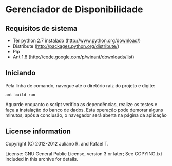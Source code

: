 # Gerenciador de Disponibilidade

## Requisitos de sistema

* Ter python 2.7 instalado (http://www.python.org/download/)
 * Distribute (http://packages.python.org/distribute/)
 * Pip
 * Ant 1.8 (http://code.google.com/p/winant/downloads/list)
 
## Iniciando

Pela linha de comando, navegue até o diretório raiz do projeto e digite:

	ant build run
	
Aguarde enquanto o script verifica as dependências, realize os testes e faça a instalação do banco de dados. Esta operação pode 
demorar alguns minutos, após a conclusão, o navegador será aberta na página da aplicação

## License information

Copyright (C) 2012-2012 Juliano R. and Rafael T.

License: GNU General Public License, version 3 or later; 
See COPYING.txt included in this archive for details.